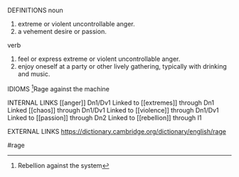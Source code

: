 DEFINITIONS
noun
1. extreme or violent uncontrollable anger.
2. a vehement desire or passion.

verb
1. feel or express extreme or violent uncontrollable anger.
2. enjoy oneself at a party or other lively gathering, typically with drinking and music.

IDIOMS
[^1]Rage against the machine

INTERNAL LINKS
[[anger]] Dn1/Dv1
Linked to [[extremes]] through Dn1
Linked [[chaos]] through Dn1/Dv1
Linked to [[violence]] through Dn1/Dv1
Linked to [[passion]] through Dn2
Linked to [[rebellion]] through I1

EXTERNAL LINKS
https://dictionary.cambridge.org/dictionary/english/rage

#rage

[^1]: Rebellion against the system
